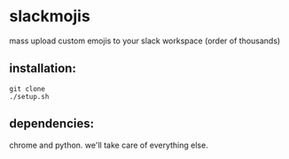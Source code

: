 # slackmojis

mass upload custom emojis to your slack workspace (order of thousands)

## installation:

```
git clone
./setup.sh
```
## dependencies:

chrome and python. we'll take care of everything else.
